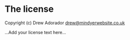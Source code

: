 # The license

Copyright (c) Drew Adorador <drew@mindyerwebsite.co.uk>

...Add your license text here...